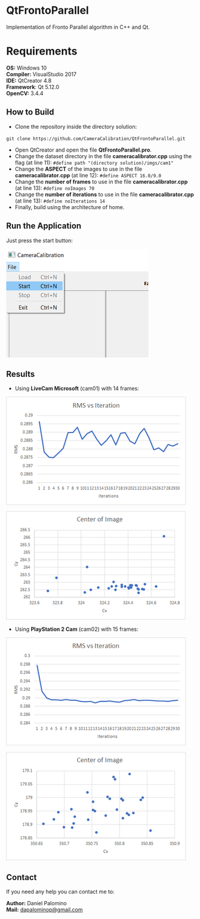 # QtFrontoParallel
Implementation of Fronto Parallel algorithm in C++ and Qt.

# Requirements

**OS:** Windows 10 <br/>
**Compiler:** VisualStudio 2017 <br/>
**IDE:** QtCreator 4.8 <br/>
**Framework**: Qt 5.12.0 <br/>
**OpenCV:** 3.4.4

## How to Build

 *  Clone the repository inside the directory solution:
 
 ``
 git clone https://github.com/CameraCalibration/QtFrontoParallel.git
 ``
 *  Open QtCreator and open the file **QtFrontoParallel.pro**.
 *  Change the dataset directory in the file **cameracalibrator.cpp** using the flag (at line 11):
 ``
 #define path "(directory solution)/imgs/cam1"
 ``
 *  Change the **ASPECT** of the images to use in the file **cameracalibrator.cpp** (at line 12):
 ``
 #define ASPECT 16.0/9.0
 `` 
 *  Change the **number of frames** to use in the file **cameracalibrator.cpp** (at line 13):
 ``
 #define noImages 70
 ``
 *  Change the **number of iterations** to use in the file **cameracalibrator.cpp** (at line 13):
 ``
 #define noIterations 14
 ``
 *  Finally, build using the architecture of home.
 
 ## Run the Application
 
 Just press the start button:
 
 ![alt text](https://raw.githubusercontent.com/CameraCalibration/QtFrontoParallel/master/static/start_button.png "Start Button")
 
 ## Results
 
 *  Using **LiveCam Microsoft** (cam01) with 14 frames: 
 
![alt text](https://raw.githubusercontent.com/CameraCalibration/QtFrontoParallel/master/static/cam1_rms.png "RMS Cam01")

![alt text](https://raw.githubusercontent.com/CameraCalibration/QtFrontoParallel/master/static/cam1_centers.png "Centers Cam01")
 
 *  Using **PlayStation 2 Cam** (cam02) with 15 frames: 
 
![alt text](https://raw.githubusercontent.com/CameraCalibration/QtFrontoParallel/master/static/cam2_rms.png "RMS Cam02")

![alt text](https://raw.githubusercontent.com/CameraCalibration/QtFrontoParallel/master/static/cam2_centers.png "Centers Cam02")
 
 
## Contact
If you need any help you can contact me to:
 
**Author:** Daniel Palomino <br/>
**Mail:**   dapalominop@gmail.com
